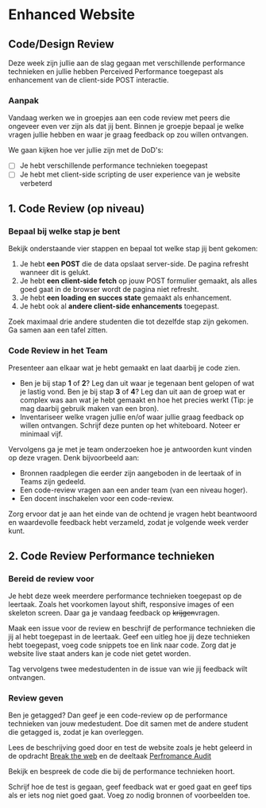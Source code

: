 # Enhanced Website


## Code/Design Review
Deze week zijn jullie aan de slag gegaan met verschillende performance technieken en jullie hebben Perceived Performance toegepast als enhancement van de client-side POST interactie.

### Aanpak  

Vandaag werken we in groepjes aan een code review met peers die ongeveer even ver zijn als dat jij bent. Binnen je groepje bepaal je welke vragen jullie hebben en waar je graag feedback op zou willen ontvangen.  

We gaan kijken hoe ver jullie zijn met de DoD's:
- [ ] Je hebt verschillende performance technieken toegepast
- [ ] Je hebt met client-side scripting de user experience van je website verbeterd

## 1. Code Review (op niveau)  

### Bepaal bij welke stap je bent  

Bekijk onderstaande vier stappen en bepaal tot welke stap jij bent gekomen:  

1. Je hebt **een POST** die de data opslaat server-side. De pagina refresht wanneer dit is gelukt.   
1. Je hebt **een client-side fetch** op jouw POST formulier gemaakt, als alles goed gaat in de browser wordt de pagina niet refresht.
3. Je hebt **een loading en succes state** gemaakt als enhancement.  
5. Je hebt ook al **andere client-side enhancements** toegepast. 

Zoek maximaal drie andere studenten die tot dezelfde stap zijn gekomen. Ga samen aan een tafel zitten.


### Code Review in het Team  

Presenteer aan elkaar wat je hebt gemaakt en laat daarbij je code zien.  

- Ben je bij stap **1** of **2**? Leg dan uit waar je tegenaan bent gelopen of wat je lastig vond. Ben je bij stap **3** of **4**? Leg dan uit aan de groep wat er complex was aan wat je hebt gemaakt en hoe het precies werkt (Tip: je mag daarbij gebruik maken van een bron).  
- Inventariseer welke vragen jullie en/of waar jullie graag feedback op willen ontvangen. Schrijf deze punten op het whiteboard. Noteer er minimaal vijf. 

Vervolgens ga je met je team onderzoeken hoe je antwoorden kunt vinden op deze vragen. Denk bijvoorbeeld aan:  

- Bronnen raadplegen die eerder zijn aangeboden in de leertaak of in Teams zijn gedeeld.  
- Een code-review vragen aan een ander team (van een niveau hoger).  
- Een docent inschakelen voor een code-review.  

Zorg ervoor dat je aan het einde van de ochtend je vragen hebt beantwoord en waardevolle feedback hebt verzameld, zodat je volgende week verder kunt.  

## 2. Code Review Performance technieken

### Bereid de review voor

Je hebt deze week meerdere performance technieken toegepast op de leertaak. Zoals het voorkomen layout shift, responsive images of een skeleton screen. Daar ga je vandaag feedback op ~~krijgen~~vragen. 

Maak een issue voor de review en beschrijf de performance technieken die jij al hebt toegepast in de leertaak. Geef een uitleg hoe jij deze technieken hebt toegepast, voeg code snippets toe en link naar code. Zorg dat je website live staat anders kan je code niet getet worden.

Tag vervolgens twee medestudenten in de issue van wie jij feedback wilt ontvangen. 


### Review geven

Ben je getagged? Dan geef je een code-review op de performance technieken van jouw medestudent. Doe dit samen met de andere student die getagged is, zodat je kan overleggen.

Lees de beschrijving goed door en test de website zoals je hebt geleerd in de opdracht [Break the web](https://github.com/fdnd-task/user-experience-enhanced-website/blob/main/docs/performance.md) en de deeltaak [Perfromance Audit](https://github.com/fdnd-task/performance-audit) 

Bekijk en bespreek de code die bij de performance technieken hoort. 

Schrijf hoe de test is gegaan, geef feedback wat er goed gaat en geef tips als er iets nog niet goed gaat. Voeg zo nodig bronnen of voorbeelden toe.






